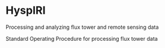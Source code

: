 # HyspIRI
Processing and analyzing flux tower and remote sensing data

Standard Operating Procedure for processing flux tower data
